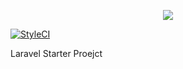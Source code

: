 <p align="center"><img src="https://laravel.com/assets/img/components/logo-laravel.svg"></p>

[![StyleCI](https://styleci.io/repos/30171828/shield?style=plastic)](https://styleci.io/repos/30171828/shield?style=plastic)

Laravel Starter Proejct

